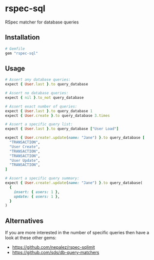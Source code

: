 # rspec-sql

RSpec matcher for database queries

## Installation

```rb
# Gemfile
gem "rspec-sql"
```

## Usage

```rb
# Assert any database queries:
expect { User.last }.to query_database

# Assert no database queries:
expect { nil }.to_not query_database

# Assert exact number of queries:
expect { User.last }.to query_database 1
expect { User.create }.to query_database 3.times

# Assert a specific query list:
expect { User.last }.to query_database ["User Load"]

expect { User.create!.update(name: "Jane") }.to query_database [
  "TRANSACTION",
  "User Create",
  "TRANSACTION",
  "TRANSACTION",
  "User Update",
  "TRANSACTION",
]

# Assert a specific query summary:
expect { User.create!.update(name: "Jane") }.to query_database(
  {
    insert: { users: 1 },
    update: { users: 1 },
  }
)
```

## Alternatives

If you are more interested in the number of specific queries then have a look
at these other gems:

- https://github.com/nepalez/rspec-sqlimit
- https://github.com/sds/db-query-matchers
